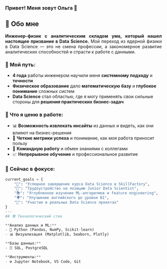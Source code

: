 ### Привет! Меня зовут Ольга 👋

## 🎯 Обо мне

<div align="justify">

**Инженер-физик с аналитическим складом ума, который нашел настоящее призвание в Data Science.** Мой переход из ядерной физики в Data Science — это не смена профессии, а закономерное развитие аналитических способностей и страсти к работе с данными.

</div>

### 🔬 **Мой путь:**
- **4 года** работы инженером научили меня **системному подходу** и **точности**
- **Физическое образование** дало **математическую базу** и **глубокое понимание** сложных систем
- **Data Science** стал областью, где я могу применять свои сильные стороны для **решения практических бизнес-задач**

### 🎯 **Что я ценю в работе:**
- 📊 **Возможность извлекать инсайты** из данных и видеть, как они влияют на бизнес-решения
- 🎯 **Четкие метрики успеха** и понимание, как моя работа приносит пользу
- 🤝 **Командную работу** и обмен знаниями с коллегами
- 📈 **Непрерывное обучение** и профессиональное развитие

### 🌱 **Сейчас в фокусе:**
```python
current_goals = {
    "🎯": "Успешное завершение курса Data Science в SkillFactory",
    "🚀": "Трудоустройство на позицию Junior Data Scientist", 
    "📚": "Углубленное изучение ML-алгоритмов и feature engineering",
    "🌍": "Улучшение английского до уровня B1",
    "💼": "Участие в реальных Data Science проектах"
}
---
## 🛠 Технологический стек

**Анализ данных и ML:**
- 🐍 Python (Pandas, NumPy, Scikit-learn)
- 📊 Визуализация (Matplotlib, Seaborn, Plotly)

**Базы данных:**
- 🗄️ SQL, PostgreSQL

**Инструменты:**
- ⚙️ Jupyter Notebook, VS Code, Git
